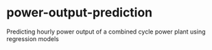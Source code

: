 # power-output-prediction
Predicting hourly power output of a combined cycle power plant using regression models
